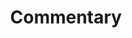 ---
title: Commentary
score: The Identical Lunch (late 1960s–early ’70s)
artist: Alison Knowles
order: 91
layout: essay
toc: false
menu: false
contributor:
  - id: ercapper
---